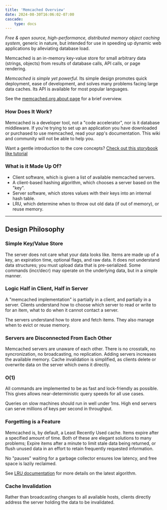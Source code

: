 ```yaml
---
title: 'Memcached Overview'
date: 2024-08-30T16:06:02-07:00
cascade:
    type: docs
---
```


*Free & open source, high-performance, distributed memory object caching system*, generic in nature, but intended for use in speeding up dynamic web applications by alleviating database load.

Memcached is an in-memory key-value store for small arbitrary data (strings, objects) from results of database calls, API calls, or page rendering.

*Memcached is simple yet powerful*. Its simple design promotes quick deployment, ease of development, and solves many problems facing large data caches. Its API is available for most popular languages.

See the [memcached.org about page](http://memcached.org/about) for a brief overview.

### How Does It Work?

Memcached is a developer tool, not a "code accelerator", nor is it database middleware. If you're trying to set up an application you have downloaded or purchased to use memcached, read your app's documentation. This wiki and community will not be able to help you.

Want a gentle introduction to the core concepts? [Check out this storybook like tutorial](/tutorialcachingstory/)

### What is it Made Up Of?

 * Client software, which is given a list of available memcached servers.
 * A client-based hashing algorithm, which chooses a server based on the "key".
 * Server software, which stores values with their keys into an internal hash table.
 * LRU, which determine when to throw out old data (if out of memory), or reuse memory.

---

## Design Philosophy

### Simple Key/Value Store

The server does not care what your data looks like. Items are made up of a key, an expiration time, optional flags, and raw data. It does not understand data structures; you must upload data that is pre-serialized. Some commands (incr/decr) may operate on the underlying data, but in a simple manner.

### Logic Half in Client, Half in Server

A "memcached implementation" is partially in a client, and partially in a server. Clients understand how to choose which server to read or write to for an item, what to do when it cannot contact a server.

The servers understand how to store and fetch items. They also manage when to evict or reuse memory.

### Servers are Disconnected From Each Other

Memcached servers are unaware of each other. There is no crosstalk, no syncronization, no broadcasting, no replication. Adding servers increases the available memory. Cache invalidation is simplified, as clients delete or overwrite data on the server which owns it directly.

### O(1)

All commands are implemented to be as fast and lock-friendly as possible. This gives allows near-deterministic query speeds for all use cases.

Queries on slow machines should run in well under 1ms. High end servers can serve millions of keys per second in throughput.

### Forgetting is a Feature

Memcached is, by default, a Least Recently Used cache. Items expire after a specified amount of time. Both of these are elegant solutions to many problems; Expire items after a minute to limit stale data being returned, or flush unused data in an effort to retain frequently requested information.

No "pauses" waiting for a garbage collector ensures low latency, and free space is lazily reclaimed.

See [LRU documentation](https://github.com/memcached/memcached/blob/master/doc/new_lru.txt) for more details on the latest algorithm.

### Cache Invalidation

Rather than broadcasting changes to all available hosts, clients directly address the server holding the data to be invalidated.
